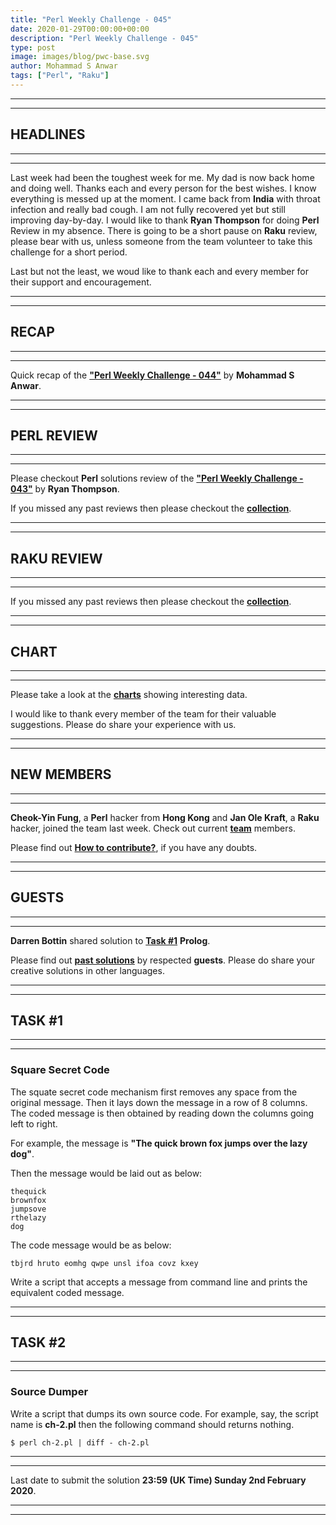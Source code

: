 ```yaml
---
title: "Perl Weekly Challenge - 045"
date: 2020-01-29T00:00:00+00:00
description: "Perl Weekly Challenge - 045"
type: post
image: images/blog/pwc-base.svg
author: Mohammad S Anwar
tags: ["Perl", "Raku"]
---
```

***
***

## HEADLINES

***
***

Last week had been the toughest week for me. My dad is now back home and doing well. Thanks each and every person for the best wishes. I know everything is messed up at the moment. I came back from **India** with throat infection and really bad cough. I am not fully recovered yet but still improving day-by-day. I would like to thank **Ryan Thompson** for doing **Perl** Review in my absence. There is going to be a short pause on **Raku** review, please bear with us, unless someone from the team volunteer to take this challenge for a short period.

Last but not the least, we woud like to thank each and every member for their support and encouragement.

***
***

## RECAP

***
***

Quick recap of the [**"Perl Weekly Challenge - 044"**](/blog/recap-challenge-044) by **Mohammad S Anwar**.

***
***

## PERL REVIEW

***
***

Please checkout **Perl** solutions review of the [**"Perl Weekly Challenge - 043"**](/blog/review-challenge-043) by **Ryan Thompson**.

If you missed any past reviews then please checkout the [**collection**](/p5-reviews).

***
***

## RAKU REVIEW

***
***

If you missed any past reviews then please checkout the [**collection**](/p6-reviews).

***
***

## CHART

***
***

Please take a look at the [**charts**](/chart) showing interesting data.

I would like to thank every member of the team for their valuable suggestions. Please do share your experience with us.

***
***

## NEW MEMBERS

***
***

**Cheok-Yin Fung**, a **Perl** hacker from **Hong Kong** and **Jan Ole Kraft**, a **Raku** hacker,  joined the team last week. Check out current [**team**](/team) members.

Please find out [**How to contribute?**](/blog/how-to-contribute), if you have any doubts.

***
***

## GUESTS

***
***

**Darren Bottin** shared solution to [**Task #1**](https://github.com/manwar/perlweeklychallenge-club/blob/master/challenge-044/darren-bottin/prolog/ch-1.pro) **Prolog**.

Please find out [**past solutions**](/blog/guest-contribution) by respected **guests**. Please do share your creative solutions in other languages.

***
***

## TASK #1

***
***

### Square Secret Code

The squate secret code mechanism first removes any space from the original message. Then it lays down the message in a row of 8 columns. The coded message is then obtained by reading down the columns going left to right.

For example, the message is **"The quick brown fox jumps over the lazy dog"**.

Then the message would be laid out as below:

    thequick
    brownfox
    jumpsove
    rthelazy
    dog

The code message would be as below:

    tbjrd hruto eomhg qwpe unsl ifoa covz kxey

Write a script that accepts a message from command line and prints the equivalent coded message.

***
***

## TASK #2

***
***

### Source Dumper

Write a script that dumps its own source code. For example, say, the script name is **ch-2.pl** then the following command should returns nothing.

    $ perl ch-2.pl | diff - ch-2.pl

***
***

Last date to submit the solution **23:59 (UK Time) Sunday 2nd February 2020**.

***
***
